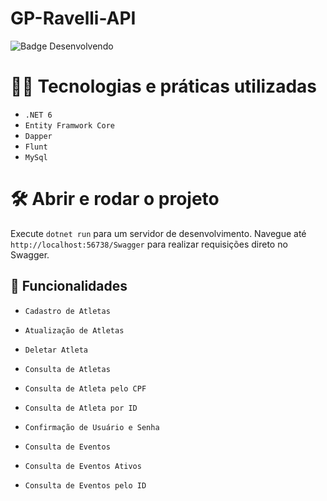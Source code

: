 # GP-Ravelli-API

![Badge Desenvolvendo](http://img.shields.io/static/v1?label=STATUS&message=%20DESENVOLVENDO&color=GREEN&style=for-the-badge)

# 👨‍💻 Tecnologias e práticas utilizadas
* `.NET 6`
* `Entity Framwork Core`
* `Dapper`
* `Flunt`
* `MySql`

# 🛠️ Abrir e rodar o projeto

Execute `dotnet run` para um servidor de desenvolvimento. Navegue até `http://localhost:56738/Swagger` para realizar requisições direto no Swagger.

## :hammer: Funcionalidades

* `Cadastro de Atletas`
* `Atualização de Atletas`
* `Deletar Atleta`
* `Consulta de Atletas`
* `Consulta de Atleta pelo CPF`
* `Consulta de Atleta por ID`
* `Confirmação de Usuário e Senha`

* `Consulta de Eventos`
* `Consulta de Eventos Ativos`
* `Consulta de Eventos pelo ID`
